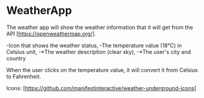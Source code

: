 # WeatherApp
The weather app will show the weather information that it will get from the API [https://openweathermap.org/].

-Icon that shows the weather status, 
-The temperature value (18°C) in Celsius unit, 
-*The weather description (clear sky),
-*The user's city and country

When the user clicks on the temperature value, it will convert it from Celsius to Fahrenheit.

Icons: [https://github.com/manifestinteractive/weather-underground-icons]
